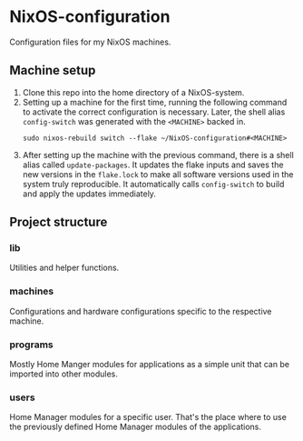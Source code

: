 # NixOS-configuration

Configuration files for my NixOS machines.

## Machine setup

1. Clone this repo into the home directory of a NixOS-system.
2. Setting up a machine for the first time, running the following command to activate the correct configuration is necessary.
   Later, the shell alias `config-switch` was generated with the `<MACHINE>` backed in.
   ```shell
   sudo nixos-rebuild switch --flake ~/NixOS-configuration#<MACHINE>
   ```
3. After setting up the machine with the previous command, there is a shell alias called `update-packages`.
   It updates the flake inputs and saves the new versions in the `flake.lock` to make all software versions used in the system truly reproducible.
   It automatically calls `config-switch` to build and apply the updates immediately.

## Project structure

### lib

Utilities and helper functions.

### machines

Configurations and hardware configurations specific to the respective machine.

### programs

Mostly Home Manger modules for applications as a simple unit that can be imported into other modules.

### users

Home Manager modules for a specific user.
That's the place where to use the previously defined Home Manager modules of the applications.
